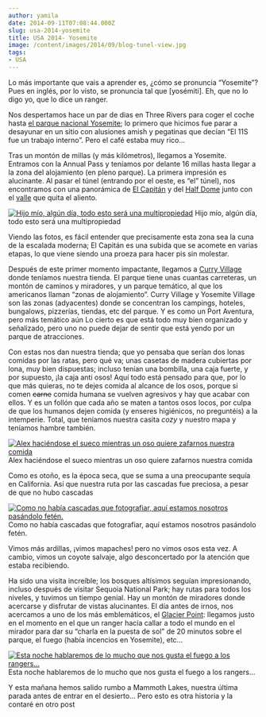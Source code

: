 ```yaml
---
author: yamila
date: 2014-09-11T07:08:44.000Z
slug: usa-2014-yosemite
title: USA 2014- Yosemite
image: /content/images/2014/09/blog-tunel-view.jpg
tags:
- USA
---
```



Lo más importante que vais a aprender es, ¿cómo se pronuncia “Yosemite”? Pues en inglés, por lo visto, se pronuncia tal que [yosémiti]. Eh, que no lo digo yo, que lo dice un ranger.

Nos despertamos hace un par de dias en Three Rivers para coger el coche hasta [el parque nacional Yosemite](https:/www.google.com/search?q=yosemite&es_sm=93&source=lnms&tbm=isch&sa=X&ei=iz8RVPyqGMnmyASn6oHIDQ&ved=0CAgQ_AUoAQ&biw=1024&bih=705); lo primero que hicimos fue parar a desayunar en un sitio con alusiones amish y pegatinas que decían “El 11S fue un trabajo interno”. Pero el café estaba muy rico…

Tras un montón de millas (y más kilómetros), llegamos a Yosemite. Entramos con la Annual Pass y teníamos por delante 16 millas hasta llegar a la zona del alojamiento (en pleno parque). La primera impresión es alucinante. Al pasar el túnel (entrando por el oeste, es “el” túnel), nos encontramos con una panorámica de [El Capitán](https:/www.google.com/search?site=&tbm=isch&source=hp&biw=1024&bih=705&q=el+capit%C3%A1n+yosemite&oq=el+capit%C3%A1n+yosemite&gs_l=img.3..0i24.9324.15811.0.15930.35.13.8.14.20.0.160.1373.3j9.12.0....0...1ac.1j4.53.img..12.23.1400.OIW-_FismZs&gws_rd=ssl) y del [Half Dome](https:/www.google.com/search?site=&tbm=isch&source=hp&biw=1024&bih=705&q=half+dome&oq=half+dome&gs_l=img.3..0l7j0i24l3.1136.2342.0.2501.9.9.0.0.0.0.166.1020.2j7.9.0....0...1ac.1.53.img..0.9.1020.0Ps0VQ1xIpg&gws_rd=ssl) junto con el [valle](https:/www.google.com/search?site=&tbm=isch&source=hp&biw=1024&bih=705&q=tunel+view+yosemite&oq=tunel+view+yosemite&gs_l=img.3...2849.7700.0.7789.21.12.1.8.0.0.216.1321.2j8j1.11.0....0...1ac.1.53.img..10.11.1232.sfRLSgw_ZEE&gws_rd=ssl) que quita el aliento.

[![Hijo mío, algún día, todo esto será una multipropiedad](/content/images/2014/09/blog-tunel-view.jpg#small)](/content/images/2014/09/blog-tunel-view.jpg#full)
Hijo mío, algún día, todo esto será una multipropiedad

Viendo las fotos, es fácil entender que precisamente esta zona sea la cuna de la escalada moderna; El Capitán es una subida que se acomete en varias etapas, lo que viene siendo una proeza para hacer pis sin molestar.

Después de este primer momento impactante, llegamos a [Curry Village](https:/www.google.com/search?site=&tbm=isch&source=hp&biw=1024&bih=705&q=Curry+village&oq=Curry+village&gs_l=img.3..0l4j0i24l3.1182.3026.0.3197.13.9.0.4.4.0.113.818.3j5.8.0....0...1ac.1.53.img..1.12.836.q92ZZiARMD4&gws_rd=ssl) donde teníamos nuestra tienda. El parque tiene unas cuantas carreteras, un montón de caminos y miradores, y un parque temático, al que los americanos llaman “zonas de alojamiento”. Curry Village y Yosemite Village son las zonas (adyacentes) donde se concentran los campings, hoteles, bungalows, pizzerías, tiendas, etc del parque. Y es como un Port Aventura, pero más temático aún  Lo cierto es que está todo muy bien organizado y señalizado, pero uno no puede dejar de sentir que está yendo por un parque de atracciones.

Con estas nos dan nuestra tienda; que yo pensaba que serían dos lonas comidas por las ratas, pero qué va; unas casetas de madera cubiertas por lona, muy bien dispuestas; incluso tenían una bombilla, una caja fuerte, y por supuesto, ¡la caja anti osos! Aquí todo está pensado para que, por lo que más quieras, no te dejes comida al alcance de los osos, porque si comen <del>carne</del> comida humana se vuelven agresivos y hay que acabar con ellos. Y es un follón que cada año se maten a tantos osos locos, por culpa de que los humanos dejen comida (y enseres higiénicos, no preguntéis) a la intemperie. Total, que teníamos nuestra casita *cozy* y nuestro mapa y teníamos hambre también.

[![Alex haciéndose el sueco mientras un oso quiere zafarnos nuestra comida](/content/images/2014/09/blog-cabana-anti-osos.jpg#small)](/content/images/2014/09/blog-cabana-anti-osos.jpg#full)
Alex haciéndose el sueco mientras un oso quiere zafarnos nuestra comida

Como es otoño, es la época seca, que se suma a una preocupante sequía en California. Así que nuestra ruta por las cascadas fue preciosa, a pesar de que no hubo cascadas

[![Como no había cascadas que fotografiar, aquí estamos nosotros pasándolo fetén.](/content/images/2014/09/blog-cascadas.jpg#small)](/content/images/2014/09/blog-cascadas.jpg#full)
Como no había cascadas que fotografiar, aquí estamos nosotros pasándolo fetén.

Vimos más ardillas, ¡vimos mapaches! pero no vimos osos esta vez. A cambio, vimos un coyote salvaje, algo desconcertado por la atención que estaba recibiendo.

Ha sido una visita increíble; los bosques altísimos seguían impresionando, incluso después de visitar Sequoia National Park; hay rutas para todos los niveles, y tuvimos un tiempo genial. Hay un montón de miradores donde acercarse y disfrutar de vistas alucinantes. El día antes de irnos, nos acercamos a uno de los más emblemáticos, el [Glacier Point](https:/www.google.com/search?site=&tbm=isch&source=hp&biw=1024&bih=705&q=glacier+point&oq=glacier+point&gs_l=img.3..0l2j0i24l3.1156.2656.0.2883.13.10.0.3.3.0.164.1197.0j9.9.0....0...1ac.1.53.img..1.12.1203.u2K3qUL8Yq0&gws_rd=ssl): llegamos justo en el momento en el que un ranger hacía callar a todo el mundo en el mirador para dar su “charla en la puesta de sol” de 20 minutos sobre el parque, el fuego (había incencios en Yosemite), etc…

[![Esta noche hablaremos de lo mucho que nos gusta el fuego a los rangers...](/content/images/2014/09/blog-glacier-point.jpg#small)](/content/images/2014/09/blog-glacier-point.jpg#full)
Esta noche hablaremos de lo mucho que nos gusta el fuego a los rangers…

Y esta mañana hemos salido rumbo a Mammoth Lakes, nuestra última parada antes de entrar en el desierto… Pero esto es otra historia y la contaré en otro post 

